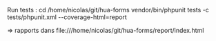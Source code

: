 Run tests :
cd /home/nicolas/git/hua-forms
vendor/bin/phpunit tests -c tests/phpunit.xml --coverage-html=report

=> rapports dans file:///home/nicolas/git/hua-forms/report/index.html